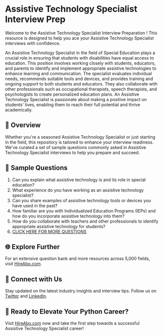 # Assistive Technology Specialist Interview Prep

Welcome to the Assistive Technology Specialist Interview Preparation ! This resource is designed to help you ace your Assistive Technology Specialist interviews with confidence.

An Assistive Technology Specialist in the field of Special Education plays a crucial role in ensuring that students with disabilities have equal access to education. This position involves working closely with students, educators, and parents to identify and implement appropriate assistive technologies to enhance learning and communication. The specialist evaluates individual needs, recommends suitable tools and devices, and provides training and ongoing support to both students and educators. They also collaborate with other professionals such as occupational therapists, speech therapists, and psychologists to create personalized education plans. An Assistive Technology Specialist is passionate about making a positive impact on students' lives, enabling them to reach their full potential and thrive academically.

## 🚀 Overview

Whether you're a seasoned Assistive Technology Specialist or just starting in the field, this repository is tailored to enhance your interview readiness. We've curated a set of sample questions commonly asked in Assistive Technology Specialist interviews to help you prepare and succeed.

## 📝 Sample Questions

1. Can you explain what assistive technology is and its role in special education?
2. What experience do you have working as an assistive technology specialist?
3. Can you share examples of assistive technology tools or devices you have used in the past?
4. How familiar are you with Individualized Education Programs (IEPs) and how do you incorporate assistive technology into them?
5. How do you collaborate with teachers and other professionals to identify appropriate assistive technology for students?
6. [CLICK HERE FOR MORE QUESTIONS](https://hireabo.com/job/4_3_18/Assistive%20Technology%20Specialist)

## 🌐 Explore Further

For an extensive question bank and more resources across 5,000 fields, visit [HireAbo.com](https://www.hireabo.com).

## 📱 Connect with Us

Stay updated on the latest industry insights and interview tips. Follow us on [Twitter](https://twitter.com/hireabo) and [LinkedIn](https://www.linkedin.com/in/hire-abo-3609972a8/).

## 🚀 Ready to Elevate Your Python Career?

Visit [HireAbo.com](https://www.hireabo.com) now and take the first step towards a successful Assistive Technology Specialist career!